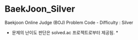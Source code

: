 # BaekJoon_Silver
Baekjoon Online Judge (BOJ) Problem Code - Difficulty : Silver
* 문제의 난이도 판단은 solved.ac 프로젝트로부터 제공됨. *
